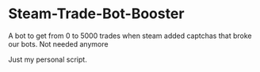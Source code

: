 # Steam-Trade-Bot-Booster
A bot to get from 0 to 5000 trades when steam added captchas that broke our bots. Not needed anymore

Just my personal script.